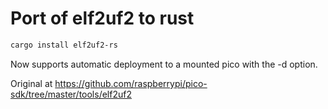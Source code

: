 # Port of elf2uf2 to rust

```bash
cargo install elf2uf2-rs
```

Now supports automatic deployment to a mounted pico with the -d option.

Original at https://github.com/raspberrypi/pico-sdk/tree/master/tools/elf2uf2